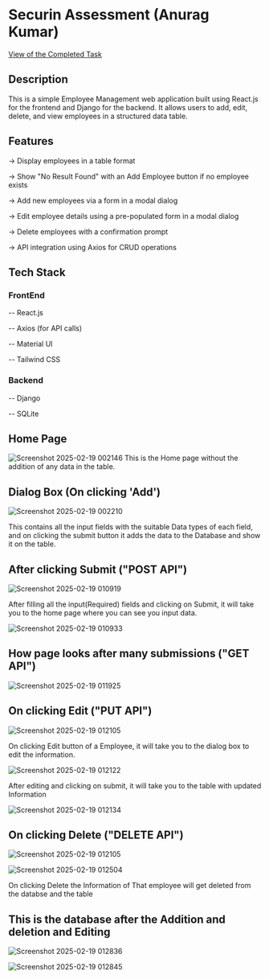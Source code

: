 # Securin Assessment (Anurag Kumar)
[View of the Completed Task](https://drive.google.com/file/d/1celKxI5eyWJw5oq4UQ2VR5VADd3UscRJ/view?usp=sharing)

## Description

This is a simple Employee Management web application built using React.js for the frontend and Django for the backend. It allows users to add, edit, delete, and view employees in a structured data table.


## Features

-> Display employees in a table format

-> Show "No Result Found" with an Add Employee button if no employee exists

-> Add new employees via a form in a modal dialog

-> Edit employee details using a pre-populated form in a modal dialog

-> Delete employees with a confirmation prompt

-> API integration using Axios for CRUD operations


## Tech Stack

### FrontEnd

-- React.js

-- Axios (for API calls)

-- Material UI 

-- Tailwind CSS

### Backend

-- Django

-- SQLite



## Home Page
![Screenshot 2025-02-19 002146](https://github.com/user-attachments/assets/9da731f8-80e2-4fa6-9fdb-7b64557ffe14)
This is the Home page without the addition of any data in the table.



## Dialog Box (On clicking 'Add')
![Screenshot 2025-02-19 002210](https://github.com/user-attachments/assets/6203761d-47e8-4754-ac11-7087cdbda721)

This contains all the input fields with the suitable Data types of each field, and on clicking the submit button it adds the data to the Database and show it on the table.



## After clicking Submit ("POST API")
![Screenshot 2025-02-19 010919](https://github.com/user-attachments/assets/f33e1395-f43d-472c-a53d-590c6f056234)

After filling all the input(Required) fields and clicking on Submit, it will take you to the home page where you can see you input data.

![Screenshot 2025-02-19 010933](https://github.com/user-attachments/assets/9be1ff48-8849-4cb4-9bc7-3329640d9beb)



## How page looks after many submissions ("GET API")
![Screenshot 2025-02-19 011925](https://github.com/user-attachments/assets/1c63b165-a741-49f5-a895-8f96376c68a4)



## On clicking Edit ("PUT API")
![Screenshot 2025-02-19 012105](https://github.com/user-attachments/assets/0d9476c3-5300-4ade-83b4-d7cf4714a55e)

On clicking Edit button of a Employee, it will take you to the dialog box to edit the information.

![Screenshot 2025-02-19 012122](https://github.com/user-attachments/assets/3cd68875-95bc-4b77-9acf-e0af4cbbb796)

After editing and clicking on submit, it will take you to the table with updated Information

![Screenshot 2025-02-19 012134](https://github.com/user-attachments/assets/eb8514f9-c666-4ff1-abbc-554255f161f6)



## On clicking Delete ("DELETE API")
![Screenshot 2025-02-19 012105](https://github.com/user-attachments/assets/c786a425-29f9-4f13-b591-c8127c9c6ffc)

![Screenshot 2025-02-19 012504](https://github.com/user-attachments/assets/e8be419f-5911-4ba8-a841-14cfef9fee20)

On clicking Delete the Information of That employee will get deleted from the databse and the table



## This is the database after the Addition and deletion and Editing

![Screenshot 2025-02-19 012836](https://github.com/user-attachments/assets/f18cbec6-7a08-40eb-9148-6daf9b08a55a)

![Screenshot 2025-02-19 012845](https://github.com/user-attachments/assets/6c6e0be2-fb2e-4178-9217-340b54667b8f)

